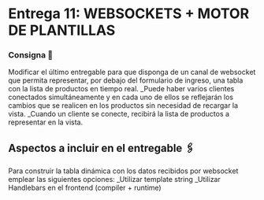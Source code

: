 # Entrega 11: WEBSOCKETS + MOTOR DE PLANTILLAS

### Consigna 🔧
Modificar el último entregable para que disponga de un canal de websocket que permita representar, por debajo del formulario de ingreso, una tabla con la lista de productos en tiempo real.
_Puede haber varios clientes conectados simultáneamente y en cada uno de ellos se reflejarán los cambios que se realicen en los productos sin necesidad de recargar la vista.
_Cuando un cliente se conecte, recibirá la lista de productos a representar en la vista.

## Aspectos a incluir en el entregable 🖇️
Para construir la tabla dinámica con los datos recibidos por websocket emplear las siguientes opciones:
_Utilizar template string
_Utilizar Handlebars en el frontend (compiler + runtime)
